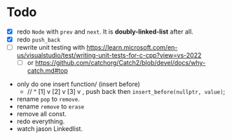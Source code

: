 # Todo

- [x] redo `Node` with `prev` and `next`. It is **doubly-linked-list** after all.
- [x] redo `push_back`
- [ ] rewrite unit testing with https://learn.microsoft.com/en-us/visualstudio/test/writing-unit-tests-for-c-cpp?view=vs-2022
	- [ ] or https://github.com/catchorg/Catch2/blob/devel/docs/why-catch.md#top

- only do one insert function/ (insert before)
	- // ^ [1] v [2] v [3] v , push back then `insert_before(nullptr, value)`;
- rename `pop` to `remove`.
- rename `remove` to `erase`
- remove all const.
- redo everything.
- watch jason Linkedlist.